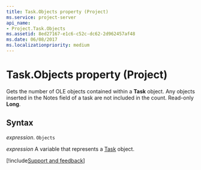 ```yaml
---
title: Task.Objects property (Project)
ms.service: project-server
api_name:
- Project.Task.Objects
ms.assetid: 8ed27167-e1c6-c52c-dc62-2d962457af48
ms.date: 06/08/2017
ms.localizationpriority: medium
---
```



# Task.Objects property (Project)

Gets the number of OLE objects contained within a **Task** object. Any objects inserted in the Notes field of a task are not included in the count. Read-only **Long**.


## Syntax

_expression_. `Objects`

_expression_ A variable that represents a [Task](./Project.Task.md) object.

[!include[Support and feedback](~/includes/feedback-boilerplate.md)]